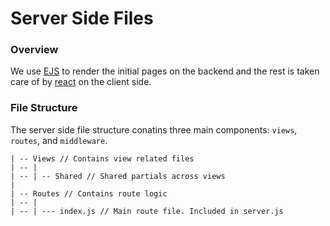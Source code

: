 # Server Side Files

### Overview

We use [EJS](http://ejs.co/) to render the initial pages on the backend and the rest is taken care of by [react](https://facebook.github.io/react/index.html) on the client side.


### File Structure

The server side file structure conatins three main components: `views`, `routes`, and `middleware`.

```
| -- Views // Contains view related files
| -- |
| -- | -- Shared // Shared partials across views
|
| -- Routes // Contains route logic
| -- |
| -- | --- index.js // Main route file. Included in server.js
```
